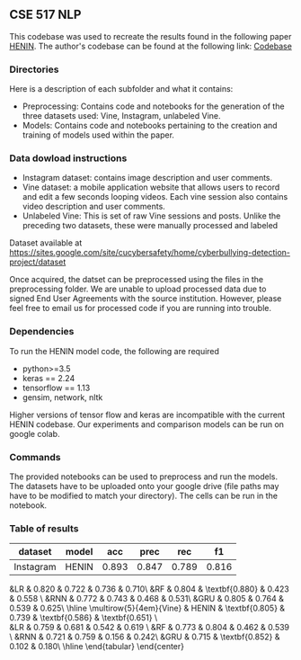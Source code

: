 ## CSE 517 NLP

This codebase was used to recreate the results found in the following paper [HENIN](https://www.aclweb.org/anthology/2020.emnlp-main.200.pdf). The author's codebase can be found at the following link: [Codebase](https://github.com/HsinYu7330/HENIN)

### Directories

Here is a description of each subfolder and what it contains:

- Preprocessing: Contains code and notebooks for the generation of the three datasets used: Vine, Instagram, unlabeled Vine.
- Models: Contains code and notebooks pertaining to the creation and training of models used within the paper.

### Data dowload instructions

- Instagram dataset: contains image description and user comments.
- Vine dataset: a mobile application website that allows users to record and edit a few seconds looping videos. Each vine session also contains video description and user comments.
- Unlabeled Vine: This is set of raw Vine sessions and posts. Unlike the preceding two datasets, these were manually processed and labeled

Dataset available at https://sites.google.com/site/cucybersafety/home/cyberbullying-detection-project/dataset

Once acquired, the datset can be preprocessed using the files in the preprocessing folder. We are unable to upload processed data due to signed End User Agreements with the source institution. However, please feel free to email us for processed code if you are running into trouble. 

### Dependencies
To run the HENIN model code, the following are required
- python>=3.5
- keras == 2.24
- tensorflow == 1.13
- gensim, network, nltk

Higher versions of tensor flow and keras are incompatible with the current HENIN codebase. Our experiments and comparison models can be run on google colab.

### Commands
The provided notebooks can be used to preprocess and run the models. The datasets have to be uploaded onto your google drive (file paths may have to be modified to match your directory). The cells can be run in the notebook.

### Table of results


|dataset   | model | acc  | prec  | rec  | f1   | 
|----------|-------|------|-------|------|------|
|Instagram | HENIN |0.893 | 0.847 | 0.789| 0.816|  
  &LR & 0.820 & 0.722 & 0.736 & 0.710\\
 &RF & 0.804 & \textbf{0.880} & 0.423 & 0.558 \\
 &RNN & 0.772 & 0.743 & 0.468 & 0.531\\
 &GRU & 0.805 & 0.764 & 0.539 & 0.625\\
 \hline
 \multirow{5}{4em}{Vine} & HENIN & \textbf{0.805} & 0.739 & \textbf{0.586} & \textbf{0.651} \\  
 &LR  & 0.759 & 0.681 & 0.542 & 0.619 \\
 &RF & 0.773 & 0.804 & 0.462 & 0.539 \\
 &RNN & 0.721 & 0.759 & 0.156 & 0.242\\
 &GRU & 0.715 & \textbf{0.852} & 0.102 & 0.180\\
 \hline
\end{tabular}
\end{center}
